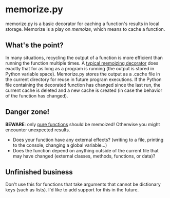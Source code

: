 # memorize.py
memorize.py is a basic decorator for caching a function's results in local storage. Memorize is a play on *memoize*, which means to cache a function.

## What's the point?
In many situations, recycling the output of a function is more efficient than running the function multiple times. A [typical memoizing decorator](https://wiki.python.org/moin/PythonDecoratorLibrary#Memoize) does exactly that for as long as a program is running (the output is stored in Python variable space). Memorize.py stores the output as a .cache file in the current directory for reuse in future program executions. If the Python file containing the decorated function has changed since the last run, the current cache is deleted and a new cache is created (in case the behavior of the function has changed).

## Danger zone!
**BEWARE**: only [pure functions](http://www.sitepoint.com/functional-programming-pure-functions/) should be memoized! 
Otherwise you might encounter unexpected results.  
* Does your function have any external effects? (writing to a file, printing to the console, changing a global variable...)
* Does the function depend on anything outside of the current file that may have changed (external classes, methods, functions, or data)?

## Unfinished business
Don't use this for functions that take arguments that cannot be dictionary keys (such as lists). I'd like to add support for this in the future.
